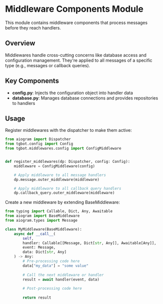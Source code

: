 # Middleware Components Module

This module contains middleware components that process messages before they reach handlers.

## Overview

Middlewares handle cross-cutting concerns like database access and configuration management. They're applied to all messages of a specific type (e.g., messages or callback queries).

## Key Components

- **config.py**: Injects the configuration object into handler data
- **database.py**: Manages database connections and provides repositories to handlers

## Usage

Register middlewares with the dispatcher to make them active:

```python
from aiogram import Dispatcher
from tgbot.config import Config
from tgbot.middlewares.config import ConfigMiddleware


def register_middlewares(dp: Dispatcher, config: Config):
    middleware = ConfigMiddleware(config)

    # Apply middleware to all message handlers
    dp.message.outer_middleware(middleware)

    # Apply middleware to all callback query handlers
    dp.callback_query.outer_middleware(middleware)
```

Create a new middleware by extending BaseMiddleware:

```python
from typing import Callable, Dict, Any, Awaitable
from aiogram import BaseMiddleware
from aiogram.types import Message

class MyMiddleware(BaseMiddleware):
    async def __call__(
        self,
        handler: Callable[[Message, Dict[str, Any]], Awaitable[Any]],
        event: Message,
        data: Dict[str, Any]
    ) -> Any:
        # Pre-processing code here
        data["my_data"] = "some value"
        
        # Call the next middleware or handler
        result = await handler(event, data)
        
        # Post-processing code here
        
        return result
```
